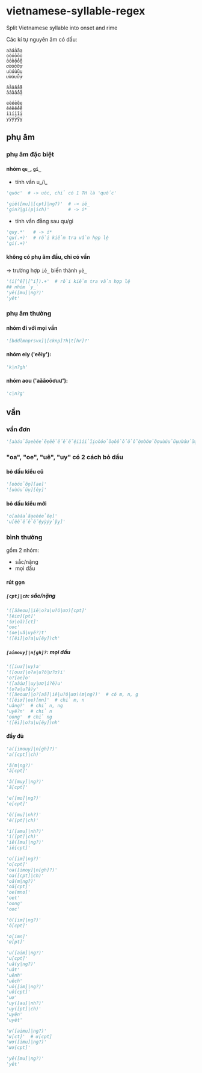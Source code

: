 # vietnamese-syllable-regex
Split Vietnamese syllable into onset and rime

Các kí tự nguyên âm có dấu:
```
aàáảãạ
oòóỏõọ
ôồốổỗộ
ơờớởỡợ
uùúủũụ
ưừứửữự

ăằắẳẵặ
âầấẩẫậ

eèéẻẽẹ
êềếểễệ
iìíỉĩị
yỳýỷỹỵ
```

## phụ âm

### phụ âm đặc biệt

#### nhóm `qu_`, `gi_`
- tính vần u_/i_
```python
'quôc'  # -> uôc, chỉ có 1 TH là 'quốc'

'giê([mu]|[cpt]|ng?)'  # -> iê_
'gin?|gi(p|ich)'       # -> i*
```
- tính vần đằng sau qu/gi
```python
'quy.*'   # -> i*
'qu(.+)'  # rồi kiểm tra vần hợp lệ
'gi(.+)'
```

#### không có phụ âm đầu, chỉ có vần
-> trường hợp `iê_` biến thành `yê_`
```python
'(i[^ê]|[^i]).+'  # rồi kiểm tra vần hợp lệ
## nhóm `y_`
'yê([mu]|ng?)'
'yêt'
```

### phụ âm thường

#### nhóm đi với mọi vần
```python
'[bdđlmnprsvx]|[cknp]?h|t[hr]?'
```
#### nhóm eiy ('eêiy'):
```python
'k|n?gh'
```
#### nhóm aou ('aăâoôơuư'):
```python
'c|n?g'
```
## vần

### vần đơn
```python
'[aàáảãạeèéẻẽẹêềếểễệiìíỉĩịoòóỏõọôồốổỗộơờớởỡợuùúủũụưừứửữựyỳýỷỹỵ]'
```
### "oa", "oe", "uê", "uy" có 2 cách bỏ dấu
#### bỏ dấu kiểu cũ
```python
'[oòóỏõọ][ae]'
'[uùúủũụ][êy]'
```
#### bỏ dấu kiểu mới
```python
'o[aàáảãạeèéẻẽẹ]'
'u[êềếểễệyỳýỷỹỵ]'
```
### bình thường

gồm 2 nhóm:
- sắc/nặng
- mọi dấu

#### rút gọn
##### `[cpt]|ch`: sắc/nặng
```python
'([ăâeou]|iê|o?a|u?ô|ươ)[cpt]'
'[êiơ][pt]'
'(ư|oă)[ct]'
'ooc'
'(oe|uâ|uyê?)t'
'([êi]|o?a|u[êy])ch'
```
##### `[aimouy]|n[gh]?`: mọi dấu
```python
'([iuư]|uy)a'
'([ouư]|o?a|u?ô|ư?ơ)i'
'o?[ae]o'
'([aâiư]|uy|ươ|i?ê)u'
'(o?a|u?â)y'
'([âeouư]|o?[aă]|iê|u?ô|ươ)(m|ng?)'  # có m, n, g
'([êiơ]|oe)[mn]'  # chỉ m, n
'uâng?'  # chỉ n, ng
'uyê?n'  # chỉ n
'oong'  # chỉ ng
'([êi]|o?a|u[êy])nh'
```
#### đầy đủ
```python
'a([imouy]|n[gh]?)'
'a([cpt]|ch)'

'ă(m|ng?)'
'ă[cpt]'

'â([muy]|ng?)'
'â[cpt]'

'e([mo]|ng?)'
'e[cpt]'

'ê([mu]|nh?)'
'ê([pt]|ch)'

'i([amu]|nh?)'
'i([pt]|ch)'
'iê([mu]|ng?)'
'iê[cpt]'

'o([im]|ng?)'
'o[cpt]'
'oa([imoy]|n[gh]?)'
'oa([cpt]|ch)'
'oă(m|ng?)'
'oă[cpt]'
'oe[mno]'
'oet'
'oong'
'ooc'

'ô([im]|ng?)'
'ô[cpt]'

'ơ[imn]'
'ơ[pt]'

'u([aim]|ng?)'
'u[cpt]'
'uâ(y|ng?)'
'uât'
'uênh'
'uêch'
'uô([im]|ng?)'
'uô[cpt]'
'uơ'
'uy([au]|nh?)'
'uy([pt]|ch)'
'uyên'
'uyêt'

'ư([aimu]|ng?)'
'ư[ct]'  # ư[cpt]
'ươ([imu]|ng?)'
'ươ[cpt]'

'yê([mu]|ng?)'
'yêt'
```
